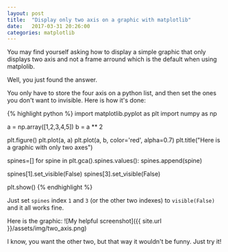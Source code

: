 ```yaml
---
layout: post
title:  "Display only two axis on a graphic with matplotlib"
date:   2017-03-31 20:26:00
categories: matplotlib
---
```

You may find yourself asking how to display a simple graphic that only displays
two axis and not a frame arround which is the default when using matplolib.

Well, you just found the answer.

You only have to store the four axis on a python list, and then set the ones you don't want to invisible.
Here is how it's done:

{% highlight python %}
import matplotlib.pyplot as plt
import numpy as np

a = np.array([1,2,3,4,5])
b = a ** 2

plt.figure()
plt.plot(a, a)
plt.plot(a, b, color='red', alpha=0.7)
plt.title("Here is a graphic with only two axes")

spines=[]
for spine in plt.gca().spines.values():
    spines.append(spine)

spines[1].set_visible(False)
spines[3].set_visible(False)

plt.show()
{% endhighlight %}

Just set `spines` index `1` and `3` (or the other two indexes) to `visible(False)` and it all works fine.

Here is the graphic:
![My helpful screenshot]({{ site.url }}/assets/img/two_axis.png)

I know, you want the other two, but that way it wouldn't be funny. Just try it!
